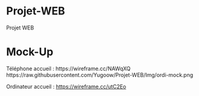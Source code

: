 # Projet-WEB
Projet WEB

<h1>Mock-Up</h1>
<p>Téléphone accueil : https://wireframe.cc/NAWqXQ <br>
https://raw.githubusercontent.com/Yugoow/Projet-WEB/Img/ordi-mock.png



Ordinateur accueil : https://wireframe.cc/utC2Eo</p>
